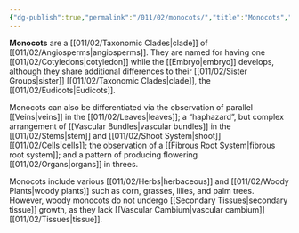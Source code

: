 ```yaml
---
{"dg-publish":true,"permalink":"/011/02/monocots/","title":"Monocots","tags":["BIOL412"],"noteIcon":"1","created":"2024-09-26T13:45:04.105-07:00","updated":"2024-09-26T15:21:32.430-07:00"}
---
```


**Monocots** are a [[011/02/Taxonomic Clades\|clade]] of [[011/02/Angiosperms\|angiosperms]]. They are named for having one [[011/02/Cotyledons\|cotyledon]] while the [[Embryo\|embryo]] develops, although they share additional differences to their [[011/02/Sister Groups\|sister]] [[011/02/Taxonomic Clades\|clade]], the [[011/02/Eudicots\|Eudicots]].

Monocots can also be differentiated via the observation of parallel [[Veins\|veins]] in the [[011/02/Leaves\|leaves]]; a “haphazard”, but complex arrangement of [[Vascular Bundles\|vascular bundles]] in the [[011/02/Stems\|stem]] and [[011/02/Shoot System\|shoot]] [[011/02/Cells\|cells]]; the observation of a [[Fibrous Root System\|fibrous root system]]; and a pattern of producing flowering [[011/02/Organs\|organs]] in threes.

Monocots include various [[011/02/Herbs\|herbaceous]] and [[011/02/Woody Plants\|woody plants]] such as corn, grasses, lilies, and palm trees. However, woody monocots do not undergo [[Secondary Tissues\|secondary tissue]] growth, as they lack [[Vascular Cambium\|vascular cambium]] [[011/02/Tissues\|tissue]].